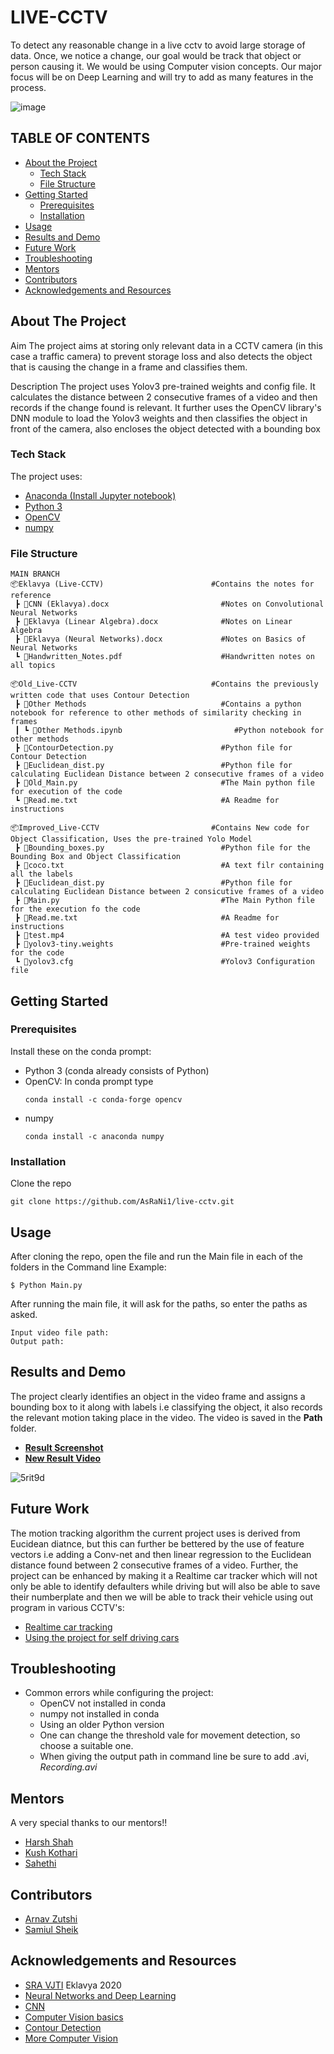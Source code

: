 # LIVE-CCTV
To detect any reasonable change in a live cctv to avoid large storage of data. Once, we notice a change, our goal would be track that object or person causing it. We would be using Computer vision concepts. Our major focus will be on Deep Learning and will try to add as many features in the process.

![image](https://user-images.githubusercontent.com/84843295/138285360-ca8120ba-ac48-4763-b830-73a1f1a6098a.png)

## TABLE OF CONTENTS

* [About the Project](#about-the-project)
  * [Tech Stack](#tech-stack)
  * [File Structure](#file-structure)
* [Getting Started](#getting-started)
  * [Prerequisites](#prerequisites)
  * [Installation](#installation)
* [Usage](#usage)
* [Results and Demo](#results-and-demo)
* [Future Work](#future-work)
* [Troubleshooting](#troubleshooting)
* [Mentors](#Mentors)
* [Contributors](#contributors)
* [Acknowledgements and Resources](#acknowledgements-and-resources)



## About The Project

Aim
The project aims at storing only relevant data in a CCTV camera (in this case a traffic camera) to prevent storage loss and also detects the object that is causing the change in a frame and classifies them.


Description
The project uses Yolov3 pre-trained weights and config file. It calculates the distance between 2 consecutive frames of a video and then records if the change found is relevant. It further uses the OpenCV library's DNN module to load the Yolov3 weights and then classifies the object in front of the camera, also encloses the object detected with a bounding box

### Tech Stack
The project uses:
* [Anaconda (Install Jupyter notebook)](https://www.anaconda.com/products/individual)
* [Python 3](https://www.python.org/download/releases/3.0/)
* [OpenCV](https://opencv.org/)
* [numpy](https://numpy.org/)

### File Structure
```
MAIN BRANCH
📦Eklavya (Live-CCTV)                        #Contains the notes for reference 
 ┣ 📜CNN (Eklavya).docx                         #Notes on Convolutional Neural Networks
 ┣ 📜Eklavya (Linear Algebra).docx              #Notes on Linear Algebra
 ┣ 📜Eklavya (Neural Networks).docx             #Notes on Basics of Neural Networks
 ┗ 📜Handwritten_Notes.pdf                      #Handwritten notes on all topics
 
📦Old_Live-CCTV                              #Contains the previously written code that uses Contour Detection                              
 ┣ 📂Other Methods                              #Contains a python notebook for reference to other methods of similarity checking in frames
 ┃ ┗ 📜Other Methods.ipynb                         #Python notebook for other methods
 ┣ 📜ContourDetection.py                        #Python file for Contour Detection
 ┣ 📜Euclidean_dist.py                          #Python file for calculating Euclidean Distance between 2 consecutive frames of a video
 ┣ 📜Old_Main.py                                #The Main python file for execution of the code
 ┗ 📜Read.me.txt                                #A Readme for instructions
 
📦Improved_Live-CCTV                         #Contains New code for Object Classification, Uses the pre-trained Yolo Model                     
 ┣ 📜Bounding_boxes.py                          #Python file for the Bounding Box and Object Classification
 ┣ 📜coco.txt                                   #A text filr containing all the labels
 ┣ 📜Euclidean_dist.py                          #Python file for calculating Euclidean Distance between 2 consicutive frames of a video
 ┣ 📜Main.py                                    #The Main Python file for the execution fo the code
 ┣ 📜Read.me.txt                                #A Readme for instructions
 ┣ 📜test.mp4                                   #A test video provided
 ┣ 📜yolov3-tiny.weights                        #Pre-trained weights for the code
 ┗ 📜yolov3.cfg                                 #Yolov3 Configuration file
 ```


## Getting Started

### Prerequisites
  Install these on the conda prompt:
  * Python 3 (conda already consists of Python)
  * OpenCV: In conda prompt type
    ```
    conda install -c conda-forge opencv
    ```
  * numpy
    ```
    conda install -c anaconda numpy
    ```


### Installation
Clone the repo
```
git clone https://github.com/AsRaNi1/live-cctv.git
```

## Usage
After cloning the repo, open the file and run the Main file in each of the folders in the Command line
Example:
```
$ Python Main.py
```
After running the main file, it will ask for the paths, so enter the paths as asked.
```
Input video file path:
Output path:
```

## Results and Demo
The project clearly identifies an object in the video frame and assigns a bounding box to it along with labels i.e classifying the object, it also records the relevant motion taking place in the video. The video is saved in the **Path** folder.  
* [**Result Screenshot**](result.png)
* [**New Result Video**](Output_2.avi)


![5rit9d](https://user-images.githubusercontent.com/84843295/138553930-861867f4-51e6-43ba-9e5e-4348006eda79.gif)




## Future Work
The motion tracking algorithm the current project uses is derived from Eucidean diatnce, but this can further be bettered by the use of feature vectors i.e adding a Conv-net and then linear regression to the Euclidean distance found between 2 consecutive frames of a video. Further, the project can be enhanced by making it a Realtime car tracker which will not only be able to identify defaulters while driving but will also be able to save their numberplate and then we will be able to track their vehicle using out program in various CCTV's:

* [Realtime car tracking](https://jivp-eurasipjournals.springeropen.com/articles/10.1186/s13640-018-0374-7)
* [Using the project for self driving cars](https://www.researchgate.net/publication/348558210_Project_Report_on_the_Prototype_of_an_Automated_Self_Driving_Vehicle)


<!-- TROUBLESHOOTING -->
## Troubleshooting
* Common errors while configuring the project:
  * OpenCV not installed in conda
  * numpy not installed in conda
  * Using an older Python version
  * One can change the threshold vale for movement detection, so choose a suitable one.
  * When giving the output path in command line be sure to add .avi, _Recording.avi_
  

## Mentors
A very special thanks to our mentors!!
* [Harsh Shah](https://github.com/HarshShah03325)
* [Kush Kothari](https://github.com/kkothari2001)
* [Sahethi]()



<!-- CONTRIBUTORS -->
## Contributors
* [Arnav Zutshi](https://github.com/AsRaNi1)
* [Samiul Sheik](https://github.com/Codingsam164)




<!-- ACKNOWLEDGEMENTS AND REFERENCES -->
## Acknowledgements and Resources
* [SRA VJTI](http://sra.vjti.info/) Eklavya 2020
* [Neural Networks and Deep Learning](https://coursera.org/share/15a6027f8a9d5b2014b977e555a1788a)
* [CNN](https://coursera.org/share/b5ada0e8a36a2bb04ed089d54f1ab25d)
* [Computer Vision basics](https://towardsdatascience.com/computer-vision-for-beginners-part-4-64a8d9856208)
* [Contour Detection](https://learnopencv.com/contour-detection-using-opencv-python-c/)
* [More Computer Vision](https://www.pyimagesearch.com/)
